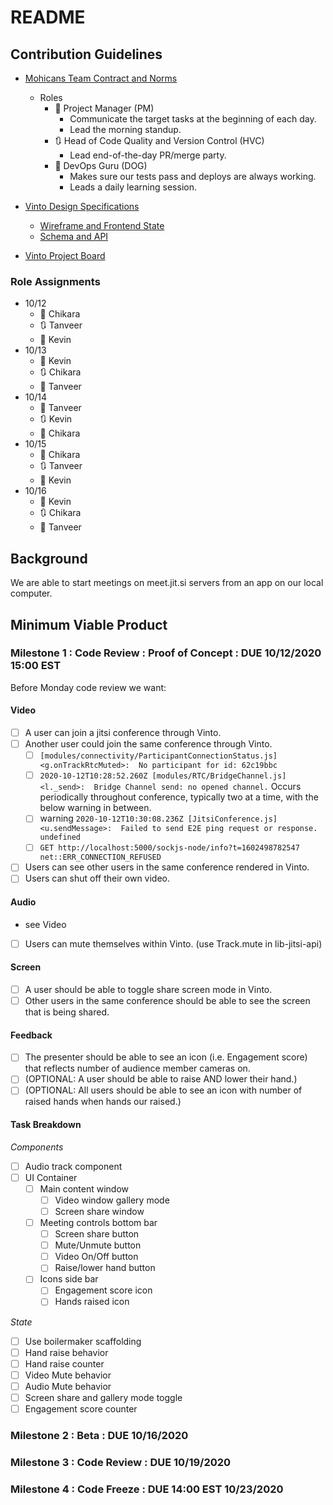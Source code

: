 # README 

## Contribution Guidelines

- [Mohicans Team Contract and Norms](https://docs.google.com/document/d/1aHNAhwWkPEynwzW29mGgXruK7I7cTa0y4Q_sDHNT3Wk/edit?usp=sharing)
  - Roles
    - 📅 Project Manager (PM)
      - Communicate the target tasks at the beginning of each day.
      - Lead the morning standup.
    - 🔃 Head of Code Quality and Version Control (HVC)
      - Lead end-of-the-day PR/merge party.
    - 📲 DevOps Guru (DOG)
      - Makes sure our tests pass and deploys are always working.
      - Leads a daily learning session.

- [Vinto Design Specifications](https://docs.google.com/document/d/10Fm_WHXpDYoZezVVbXlR9CZoDP--0YnIRoQh3BCuYdg/edit?usp=sharing)
  - [Wireframe and Frontend State](https://docs.google.com/presentation/d/1AFjcZvJZWQtv_HhX-1dZmH0AtKYrF7m3alAe72k7LT4/edit?usp=sharing)
  - [Schema and API](https://drive.google.com/file/d/1veoxu8lWvBJcykzOP_nmxFGTidL7ea84/view)

- [Vinto Project Board](https://github.com/orgs/mohicans-pop-2008/projects/1)

### Role Assignments

- 10/12
  - 📅 Chikara
  - 🔃 Tanveer
  - 📲 Kevin
- 10/13
  - 📅 Kevin
  - 🔃 Chikara
  - 📲 Tanveer
- 10/14
  - 📅 Tanveer
  - 🔃 Kevin
  - 📲 Chikara
- 10/15
  - 📅 Chikara
  - 🔃 Tanveer
  - 📲 Kevin
- 10/16
  - 📅 Kevin
  - 🔃 Chikara
  - 📲 Tanveer

## Background

We are able to start meetings on meet.jit.si servers from an app on our local computer.

## Minimum Viable Product

### Milestone 1 : Code Review : Proof of Concept : DUE 10/12/2020 15:00 EST

Before Monday code review we want:

#### Video
- [ ] A user can join a jitsi conference through Vinto.
- [ ] Another user could join the same conference through Vinto.
  - [ ] `[modules/connectivity/ParticipantConnectionStatus.js] <g.onTrackRtcMuted>:  No participant for id: 62c19bbc`
  - [ ] `2020-10-12T10:28:52.260Z [modules/RTC/BridgeChannel.js] <l._send>:  Bridge Channel send: no opened channel.` Occurs periodically throughout conference, typically two at a time, with the below warning in between.
  - [ ] warning `2020-10-12T10:30:08.236Z [JitsiConference.js] <u.sendMessage>:  Failed to send E2E ping request or response. undefined`
  - [ ] `GET http://localhost:5000/sockjs-node/info?t=1602498782547 net::ERR_CONNECTION_REFUSED`
- [ ] Users can see other users in the same conference rendered in Vinto.
- [ ] Users can shut off their own video.

#### Audio
- see Video
- [ ] Users can mute themselves within Vinto. (use Track.mute in lib-jitsi-api)

#### Screen
- [ ] A user should be able to toggle share screen mode in Vinto.
- [ ] Other users in the same conference should be able to see the screen that is being shared.

#### Feedback
- [ ] The presenter should be able to see an icon (i.e. Engagement score) that reflects number of audience member cameras on.
- [ ] (OPTIONAL: A user should be able to raise AND lower their hand.)
- [ ] (OPTIONAL: All users should be able to see an icon with number of raised hands when hands our raised.)

#### Task Breakdown

*Components*

- [ ] Audio track component
- [ ] UI Container
  - [ ] Main content window
    - [ ] Video window gallery mode
    - [ ] Screen share window
  - [ ] Meeting controls bottom bar
    - [ ] Screen share button
    - [ ] Mute/Unmute button
    - [ ] Video On/Off button
    - [ ] Raise/lower hand button
  - [ ] Icons side bar
    - [ ] Engagement score icon
    - [ ] Hands raised icon

*State*

- [ ] Use boilermaker scaffolding
- [ ] Hand raise behavior
- [ ] Hand raise counter
- [ ] Video Mute behavior
- [ ] Audio Mute behavior
- [ ] Screen share and gallery mode toggle
- [ ] Engagement score counter

### Milestone 2 : Beta : DUE 10/16/2020

### Milestone 3 : Code Review : DUE 10/19/2020

### Milestone 4 : Code Freeze : DUE 14:00 EST 10/23/2020
